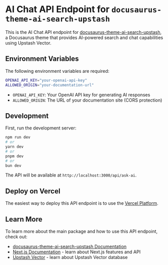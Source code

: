 # AI Chat API Endpoint for `docusaurus-theme-ai-search-upstash`

This is the AI Chat API endpoint for [docusaurus-theme-ai-search-upstash](https://github.com/upstash/docusaurus-theme-ai-search-upstash), a Docusaurus theme that provides AI-powered search and chat capabilities using Upstash Vector.

## Environment Variables

The following environment variables are required:

```bash
OPENAI_API_KEY="your-openai-api-key"
ALLOWED_ORIGIN="your-documentation-url"
```

- `OPENAI_API_KEY`: Your OpenAI API key for generating AI responses
- `ALLOWED_ORIGIN`: The URL of your documentation site (CORS protection)

## Development

First, run the development server:

```bash
npm run dev
# or
yarn dev
# or
pnpm dev
# or
bun dev
```

The API will be available at `http://localhost:3000/api/ask-ai`.

## Deploy on Vercel

The easiest way to deploy this API endpoint is to use the [Vercel Platform](https://vercel.com/new?utm_medium=default-template&filter=next.js&utm_source=create-next-app&utm_campaign=create-next-app-readme).

## Learn More

To learn more about the main package and how to use this API endpoint, check out:

- [docusaurus-theme-ai-search-upstash Documentation](https://github.com/upstash/docusaurus-theme-ai-search-upstash)
- [Next.js Documentation](https://nextjs.org/docs) - learn about Next.js features and API
- [Upstash Vector](https://upstash.com/docs/vector/overall/getstarted) - learn about Upstash Vector database
